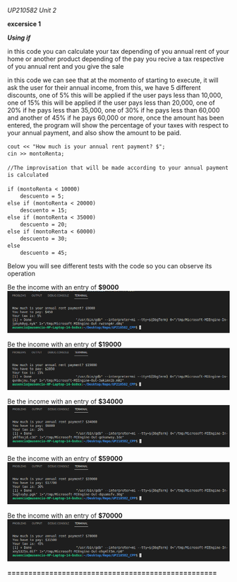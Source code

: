 *UP210582 Unit 2*

**excersice 1**

***Using if***

in this code you can calculate your tax depending of you annual rent of your home or another product depending of the pay you recive a tax respective of you annual rent and you give the sale 

in this code we can see that at the momento of starting to execute, it will ask the user for their annual income, from this, we have 5 different discounts, one of 5% this will be applied if the user pays less than 10,000, one of 15% this will be applied if the user pays less than 20,000, one of 20% if he pays less than 35,000, one of 30% if he pays less than 60,000 and another of 45% if he pays 60,000 or more, once the amount has been entered, the program will show the percentage of your taxes with respect to your annual payment, and also show the amount to be paid.

    cout << "How much is your annual rent payment? $";
    cin >> montoRenta;

    //The improvisation that will be made according to your annual payment is calculated

    if (montoRenta < 10000)
        descuento = 5;  
    else if (montoRenta < 20000)
        descuento = 15;
    else if (montoRenta < 35000)
        descuento = 20;
    else if (montoRenta < 60000)
        descuento = 30;
    else 
        descuento = 45;



Below you will see different tests with the code so you can observe its operation

Be the income with an entry of **$9000**
![Refres the page to see the image](https://github.com/UP210582/UP210582_CPP/blob/main/Imagenes/Prueba1.png)

Be the income with an entry of **$19000**
![Refres the page to see the image](https://github.com/UP210582/UP210582_CPP/blob/main/Imagenes/Prueba2.png)

Be the income with an entry of **$34000**
![Refres the page to see the image](https://github.com/UP210582/UP210582_CPP/blob/main/Imagenes/Prueba3.png)

Be the income with an entry of **$59000**
![Refres the page to see the image](https://github.com/UP210582/UP210582_CPP/blob/main/Imagenes/Prueba4.png)

Be the income with an entry of **$70000**
![Refres the page to see the image](https://github.com/UP210582/UP210582_CPP/blob/main/Imagenes/Prueba5.png)

**==================================================**